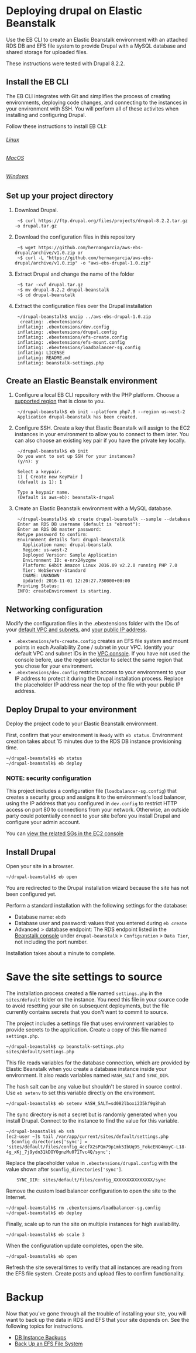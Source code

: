 # Deploying drupal on Elastic Beanstalk
Use the EB CLI to create an Elastic Beanstalk environment with an attached RDS DB and EFS file system to provide Drupal with a MySQL database and shared storage for uploaded files.

These instructions were tested with Drupal 8.2.2.

## Install the EB CLI

The EB CLI integrates with Git and simplifies the process of creating environments, deploying code changes, and connecting to the instances in your environment with SSH. You will perform all of these activites when installing and configuring Drupal.

Follow these instructions to install EB CLI:
###### [Linux](http://docs.aws.amazon.com/elasticbeanstalk/latest/dg/eb-cli3-install-linux.html)
###### [MacOS](http://docs.aws.amazon.com/elasticbeanstalk/latest/dg/eb-cli3-install-osx.html)
###### [Windows](http://docs.aws.amazon.com/elasticbeanstalk/latest/dg/eb-cli3-install-windows.html)

## Set up your project directory

1. Download Drupal.

        ~$ curl https://ftp.drupal.org/files/projects/drupal-8.2.2.tar.gz -o drupal.tar.gz

2. Download the configuration files in this repository

        ~$ wget https://github.com/hernangarcia/aws-ebs-drupal/archive/v1.0.zip or
        ~$ curl -L "https://github.com/hernangarcia/aws-ebs-drupal/archive/v1.0.zip" -o "aws-ebs-drupal-1.0.zip"

3. Extract Drupal and change the name of the folder

        ~$ tar -xvf drupal.tar.gz
        ~$ mv drupal-8.2.2 drupal-beanstalk
        ~$ cd drupal-beanstalk

4. Extract the configuration files over the Drupal installation

        ~/drupal-beanstalk$ unzip ../aws-ebs-drupal-1.0.zip
         creating: .ebextensions/
        inflating: .ebextensions/dev.config
        inflating: .ebextensions/drupal.config
        inflating: .ebextensions/efs-create.config
        inflating: .ebextensions/efs-mount.config
        inflating: .ebextensions/loadbalancer-sg.config
        inflating: LICENSE
        inflating: README.md
        inflating: beanstalk-settings.php


## Create an Elastic Beanstalk environment

1. Configure a local EB CLI repository with the PHP platform. Choose a [supported region](http://docs.aws.amazon.com/general/latest/gr/rande.html#elasticbeanstalk_region) that is close to you.

        ~/drupal-beanstalk$ eb init --platform php7.0 --region us-west-2
        Application drupal-beanstalk has been created.

2. Configure SSH. Create a key that Elastic Beanstalk will assign to the EC2 instances in your environment to allow you to connect to them later. You can also choose an existing key pair if you have the private key locally.

        ~/drupal-beanstalk$ eb init
        Do you want to set up SSH for your instances?
        (y/n): y

        Select a keypair.
        1) [ Create new KeyPair ]
        (default is 1): 1

        Type a keypair name.
        (Default is aws-eb): beanstalk-drupal

3. Create an Elastic Beanstalk environment with a MySQL database.

        ~/drupal-beanstalk$ eb create drupal-beanstalk --sample --database
        Enter an RDS DB username (default is "ebroot"):
        Enter an RDS DB master password:
        Retype password to confirm:
        Environment details for: drupal-beanstalk
          Application name: drupal-beanstalk
          Region: us-west-2
          Deployed Version: Sample Application
          Environment ID: e-nrx24yzgmw
          Platform: 64bit Amazon Linux 2016.09 v2.2.0 running PHP 7.0
          Tier: WebServer-Standard
          CNAME: UNKNOWN
          Updated: 2016-11-01 12:20:27.730000+00:00
        Printing Status:
        INFO: createEnvironment is starting.

## Networking configuration
Modify the configuration files in the .ebextensions folder with the IDs of your [default VPC and subnets](https://console.aws.amazon.com/vpc/home#subnets:filter=default), and [your public IP address](https://www.google.com/search?q=what+is+my+ip). 

 - `.ebextensions/efs-create.config` creates an EFS file system and mount points in each Availability Zone / subnet in your VPC. Identify your default VPC and subnet IDs in the [VPC console](https://console.aws.amazon.com/vpc/home#subnets:filter=default). If you have not used the console before, use the region selector to select the same region that you chose for your environment.
 - `.ebextensions/dev.config` restricts access to your environment to your IP address to protect it during the Drupal installation process. Replace the placeholder IP address near the top of the file with your public IP address.

## Deploy Drupal to your environment
Deploy the project code to your Elastic Beanstalk environment.

First, confirm that your environment is `Ready` with `eb status`. Environment creation takes about 15 minutes due to the RDS DB instance provisioning time.

```Shell
~/drupal-beanstalk$ eb status
~/drupal-beanstalk$ eb deploy
```

### NOTE: security configuration

This project includes a configuration file (`loadbalancer-sg.config`) that creates a security group and assigns it to the environment's load balancer, using the IP address that you configured in `dev.config` to restrict HTTP access on port 80 to connections from your network. Otherwise, an outside party could potentially connect to your site before you install Drupal and configure your admin account.

You can [view the related SGs in the EC2 console](https://console.aws.amazon.com/ec2/v2/home#SecurityGroups:search=drupal-beanstalk)

## Install Drupal

Open your site in a browser.

```Shell
~/drupal-beanstalk$ eb open
```

You are redirected to the Drupal installation wizard because the site has not been configured yet.

Perform a standard installation with the following settings for the database:

 - Database name: `ebdb`
 - Database user and password: values that you entered during `eb create`
 - Advanced > database endpoint: The RDS endpoint listed in the [Beanstalk console](https://console.aws.amazon.com/elasticbeanstalk/home#/application/overview?applicationName=drupal-beanstalk) under `drupal-beanstalk` > `Configuration` > `Data Tier`, not including the port number.

Installation takes about a minute to complete.

# Save the site settings to source

The installation process created a file named `settings.php` in the `sites/default` folder on the instance. You need this file in your source code to avoid resetting your site on subsequent deployments, but the file currently contains secrets that you don't want to commit to source.

The project includes a settings file that uses environment variables to provide secrets to the application. Create a copy of this file named `settings.php`.

```Shell
~/drupal-beanstalk$ cp beanstalk-settings.php sites/default/settings.php
```

This file reads variables for the database connection, which are provided by Elastic Beanstalk when you create a database instance inside your environment. It also reads variables named `HASH_SALT` and `SYNC_DIR`.

The hash salt can be any value but shouldn't be stored in source control. Use `eb setenv` to set this variable directly on the environment.

```Shell
~/drupal-beanstalk$ eb setenv HASH_SALT=sd082lboxi235kf9g8hah
```

The sync directory is not a secret but is randomly generated when you install Drupal. Connect to the instance to find the value for this variable.

```Shell
~/drupal-beanstalk$ eb ssh
[ec2-user ~]$ tail /var/app/current/sites/default/settings.php
  $config_directories['sync'] = 'sites/default/files/config_4ccfX2sPQm79p1mk5IbUq9S_FokcENO4mxyC-L18-4g_xKj_7j9ydn31kDOYOgnzMu071Tvc4Q/sync';
```

Replace the placeholder value in `.ebextensions/drupal.config` with the value shown after `$config_directories['sync']`.

```Shell
    SYNC_DIR: sites/default/files/config_XXXXXXXXXXXXXXX/sync
```

Remove the custom load balancer configuration to open the site to the Internet.

```Shell
~/drupal-beanstalk$ rm .ebextensions/loadbalancer-sg.config
~/drupal-beanstalk$ eb deploy
```

Finally, scale up to run the site on multiple instances for high availability.

```Shell
~/drupal-beanstalk$ eb scale 3
```

When the configuration update completes, open the site.
```
~/drupal-beanstalk$ eb open
```

Refresh the site several times to verify that all instances are reading from the EFS file system. Create posts and upload files to confirm functionality.

# Backup

Now that you've gone through all the trouble of installing your site, you will want to back up the data in RDS and EFS that your site depends on. See the following topics for instructions.

 - [DB Instance Backups](http://docs.aws.amazon.com/AmazonRDS/latest/UserGuide/Overview.BackingUpAndRestoringAmazonRDSInstances.html)
 - [Back Up an EFS File System](http://docs.aws.amazon.com/efs/latest/ug/efs-backup.html)
